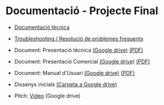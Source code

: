 # Documentació - Projecte Final

- [Documentació tècnica](documentacio_tecnica.md)

- [Troubleshooting / Resolució de problemes frequents](FAQ.md)

- Document: Presentació tècnica [(Google drive)](https://docs.google.com/document/d/1LmcplbfL-vCGtBBVXB4JixlvYehcF4J3QmM5Ba616Uk/edit?usp=sharing) [(PDF)](Presentació%20Tècnica.pdf)

- Document: Presentació Comercial [(Google drive)](https://docs.google.com/document/d/15z0fRUmtZ8m2_pOSzuI_9aWlYE14_1bXZJ32zNaEUYg/edit?usp=sharing) [(PDF)](Presentació%20Comercial.pdf)

- Document: Manual d'Usuari [(Google drive)](https://docs.google.com/document/d/1_6vDyyJum24xqnkbB4BNXbFiyEh2Uitg-1b5YXdwHeI/edit?usp=sharing) [(PDF)](https://google.cat)

- Dissenys inicials [(Carpeta a Google drive)](https://drive.google.com/drive/folders/1FnnE3TZOy3oZD14pK-EDVIsJeJx7tAuM?usp=sharing)

- Pitch: [Video](https://google.cat) (Google drive)